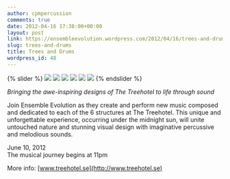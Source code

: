 ```yaml
---
author: cpmpercussion
comments: true
date: 2012-04-16 17:38:00+00:00
layout: post
link: https://ensembleevolution.wordpress.com/2012/04/16/trees-and-drums/
slug: trees-and-drums
title: Trees and Drums
wordpress_id: 48
---
```


{% slider %}
 ![](https://ensembleevolution.files.wordpress.com/2012/04/36bbc-img.jpg)
 ![](https://ensembleevolution.files.wordpress.com/2012/04/2d104-img.jpg)
 ![](https://ensembleevolution.files.wordpress.com/2012/04/70475-img.jpg)
 ![](https://ensembleevolution.files.wordpress.com/2012/04/fb10d-img.jpg)
 ![](https://ensembleevolution.files.wordpress.com/2012/04/692d9-img.jpg)
 ![](https://ensembleevolution.files.wordpress.com/2012/04/b8c9e-img.jpg)
{% endslider %}

_Bringing the awe-inspiring designs of The Treehotel to life through sound_

Join Ensemble Evolution as they create and perform new music composed and dedicated to each of the 6 structures at The Treehotel. This unique and unforgettable experience, occurring under the midnight sun, will unite untouched nature and stunning visual design with imaginative percussive and melodious sounds.

June 10, 2012  
The musical journey begins at 11pm

More info: [www.treehotel.se](http://www.treehotel.se)
